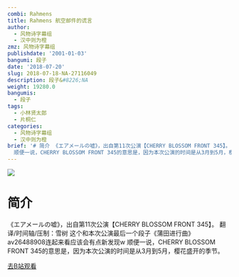 ```yaml
---
combi: Rahmens
title: Rahmens 航空邮件的谎言
author:
  - 风物诗字幕组
  - 汉中则为橙
zmz: 风物诗字幕组
publishdate: '2001-01-03'
bangumi: 段子
date: '2018-07-20'
slug: 2018-07-18-NA-27116049
description: 段子&#8226;NA
weight: 19280.0
bangumis:
  - 段子
tags:
  - 小林贤太郎
  - 片桐仁
categories:
  - 风物诗字幕组
  - 汉中则为橙
brief: '# 简介 《エアメールの嘘》，出自第11次公演【CHERRY BLOSSOM FRONT 345】。 翻译/时间轴/压制：雪树 这个和本次公演最后一个段子《蒲田进行曲》av26488908连起来看应该会有点新发现w
  顺便一说，CHERRY BLOSSOM FRONT 345的意思是，因为本次公演的时间是从3月到5月，樱花盛开的季节。'
---
```

![](https://i.imgur.com/iQxdhqk.jpg)
# 简介  
《エアメールの嘘》，出自第11次公演【CHERRY BLOSSOM FRONT 345】。
翻译/时间轴/压制：雪树
这个和本次公演最后一个段子《蒲田进行曲》av26488908连起来看应该会有点新发现w
顺便一说，CHERRY BLOSSOM FRONT 345的意思是，因为本次公演的时间是从3月到5月，樱花盛开的季节。  

[去B站观看](https://www.bilibili.com/video/av27116049/)
 
